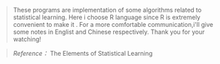 >These programs are implementation of some algorithms related to statistical learning.
Here i choose R language since R is extremely convenient to make it .
For a more comfortable communication,i'll give some notes in Englist and Chinese respectively.
Thank you for your watching!

>*Reference：*
The Elements of Statistical Learning
